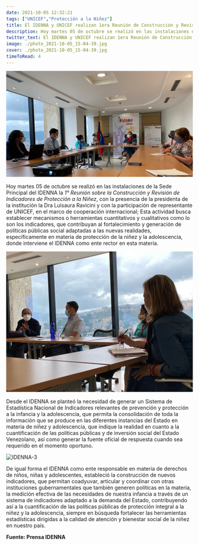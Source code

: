```yaml
---
date: 2021-10-05 12:32:21
tags: ["UNICEF","Protección a la Niñez"] 
title: El IDENNA y UNICEF realizan 1era Reunión de Construcción y Revisión de Indicadores de Protección a la Niñez 
description: Hoy martes 05 de octubre se realizó en las instalaciones de la Sede Principal del IDENNA la 1° Reunión sobre la Construcción y Revisión de Indicadores de Protección a la Niñez, con la presencia de la presidenta de la institución la Dra Luisaura Ravicini y con la participación de representante de UNICEF
twitter_text: El IDENNA y UNICEF realizan 1era Reunión de Construcción y Revisión de Indicadores de Protección a la Niñez 
image: ./photo_2021-10-05_15-04-39.jpg
cover: ./photo_2021-10-05_15-04-39.jpg
timeToRead: 4
---
```


![IDENNA](./photo_2021-10-05_15-04-39.jpg)

Hoy martes 05 de octubre se realizó en las instalaciones de la Sede Principal del IDENNA la *1° Reunión sobre la Construcción y Revisión de Indicadores de Protección a la Niñez*, con la presencia de la presidenta de la institución la Dra Luisaura Ravicini y con la participación de representante de UNICEF, en el marco de cooperación internacional; Esta actividad busca establecer mecanismos o herramientas cuantitativos y cualitativos como lo son los indicadores, que contribuyan al fortalecimiento y generación de políticas públicas social adaptadas a las nuevas realidades, específicamente en materia de protección de la niñez y la adolescencia, donde interviene el IDENNA como ente rector en esta materia.

![IDENNA-2](./photo_2021-10-05_15-05-03.jpg)

Desde el IDENNA se planteó la necesidad de generar  un Sistema de Estadística Nacional de Indicadores relevantes de prevención y protección a la infancia y la adolescencia,  que permita la consolidación de  toda la información que se produce en las diferentes instancias del Estado en materia de niñez y adolescencia, que indique la realidad en cuanto a la cuantificación de las políticas públicas y de inversión social del Estado Venezolano, así como generar la fuente oficial de respuesta cuando sea requerido en el momento oportuno.

![IDENNA-3](./photo_2021-10-05_15-05-24.jpg)

De igual forma el  IDENNA como ente responsable en materia de derechos de niños, niñas y adolescentes, estableció la construcción de nuevos indicadores, que permitan coadyuvar, articular  y coordinar con otras instituciones gubernamentales que también generen políticas en la materia, la medición efectiva de  las necesidades de nuestra infancia a través de un sistema de indicadores adaptado a la demanda del Estado, contribuyendo así  a la cuantificación de las políticas públicas de protección integral a la niñez y la adolescencia, siempre en búsqueda fortalecer las herramientas estadísticas dirigidas a la calidad de atención y bienestar social de la niñez en nuestro país.

**Fuente: Prensa IDENNA**
